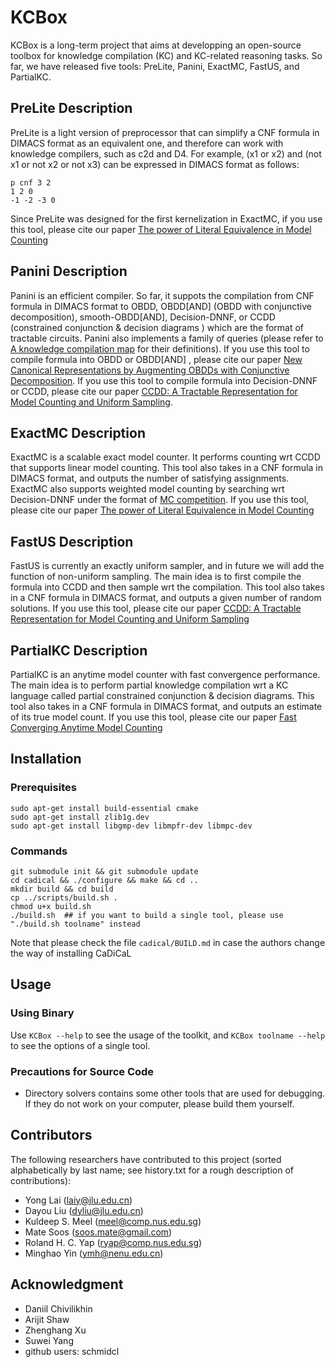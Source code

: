 # KCBox

KCBox is a long-term project that aims at developping an open-source toolbox for knowledge compilation (KC) and KC-related reasoning tasks. 
So far, we have released five tools: PreLite, Panini, ExactMC, FastUS, and PartialKC.

<!-- ####################################################################### -->

## PreLite Description

PreLite is a light version of preprocessor that can simplify a CNF formula in DIMACS format as an equivalent one, and therefore can work with knowledge compilers, such as c2d and D4.
For example, (x1 or x2) and (not x1 or not x2 or not x3) can be expressed in DIMACS format as follows:

```
p cnf 3 2
1 2 0
-1 -2 -3 0
```

Since PreLite was designed for the first kernelization in ExactMC, if you use this tool, please cite our paper [The power of Literal Equivalence in Model Counting](https://meelgroup.github.io/files/publications/AAAI-21-LMY.pdf)

## Panini Description

Panini is an efficient compiler. So far, it suppots the compilation from CNF formula in DIMACS format to OBDD, OBDD\[AND\] (OBDD with conjunctive decomposition), smooth-OBDD\[AND\], Decision-DNNF, or CCDD (constrained conjunction \& decision diagrams ) which are the format of tractable circuits. Panini also implements a family of queries (please refer to [A knowledge compilation map](https://www.jair.org/index.php/jair/article/view/10311) for their definitions). If you use this tool to compile formula into OBDD or OBDD\[AND\] , please cite our paper [New Canonical Representations by Augmenting OBDDs with Conjunctive Decomposition](https://dblp.org/rec/journals/jair/LaiLY17.html?view=bibtex). If you use this tool to compile formula into Decision-DNNF or CCDD, please cite our paper [CCDD: A Tractable Representation for Model Counting and Uniform Sampling](https://arxiv.org/abs/2202.10025). 

## ExactMC Description

ExactMC is a scalable exact model counter. It performs counting wrt CCDD that supports linear model counting. This tool also takes in a CNF formula in DIMACS format, and outputs the number of satisfying assignments. ExactMC also supports weighted model counting by searching wrt Decision-DNNF under the format of [MC competition](https://mccompetition.org/). If you use this tool, please cite our paper [The power of Literal Equivalence in Model Counting](https://meelgroup.github.io/files/publications/AAAI-21-LMY.pdf)

## FastUS Description

FastUS is currently an exactly uniform sampler, and in future we will add the function of non-uniform sampling. The main idea is to first compile the formula into CCDD and then sample wrt the compilation. This tool also takes in a CNF formula in DIMACS format, and outputs a given number of random solutions. If you use this tool, please cite our paper [CCDD: A Tractable Representation for Model Counting and Uniform Sampling](https://arxiv.org/abs/2202.10025)

## PartialKC Description

PartialKC is an anytime model counter with fast convergence performance. The main idea is to perform partial knowledge compilation wrt a KC language called partial constrained conjunction \& decision diagrams. This tool also takes in a CNF formula in DIMACS format, and outputs an estimate of its true model count. If you use this tool, please cite our paper [Fast Converging Anytime Model Counting](https://ojs.aaai.org/index.php/AAAI/article/view/25517)

<!-- ####################################################################### -->

## Installation

### Prerequisites

```
sudo apt-get install build-essential cmake
sudo apt-get install zlib1g.dev
sudo apt-get install libgmp-dev libmpfr-dev libmpc-dev
```

### Commands

```
git submodule init && git submodule update
cd cadical && ./configure && make && cd ..
mkdir build && cd build
cp ../scripts/build.sh .
chmod u+x build.sh
./build.sh  ## if you want to build a single tool, please use "./build.sh toolname" instead
```
Note that please check the file `cadical/BUILD.md` in case the authors change the way of installing CaDiCaL

<!-- ####################################################################### -->

## Usage

### Using Binary

Use `KCBox --help` to see the usage of the toolkit, and `KCBox toolname --help` to see the options of a single tool.

### Precautions for Source Code

- Directory solvers contains some other tools that are used for debugging. If they do not work on your computer, please build them yourself.

<!-- ####################################################################### -->

## Contributors

The following researchers have contributed to this project (sorted alphabetically by last name; see history.txt for a rough description of contributions): 

- Yong Lai (laiy@jlu.edu.cn)
- Dayou Liu (dyliu@jlu.edu.cn)
- Kuldeep S. Meel (meel@comp.nus.edu.sg)
- Mate Soos (soos.mate@gmail.com)
- Roland H. C. Yap (ryap@comp.nus.edu.sg)
- Minghao Yin (ymh@nenu.edu.cn)

<!-- ####################################################################### -->

## Acknowledgment

- Daniil Chivilikhin
- Arijit Shaw
- Zhenghang Xu
- Suwei Yang
- github users: schmidcl
